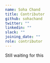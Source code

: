 ```yaml
---
name: Soha Chand
title: Contributor
github: sohachand
twitter: ""
linkedin: ""
slack: ""
joining_date: ""
role: contributor
---
```


Still waiting for this
